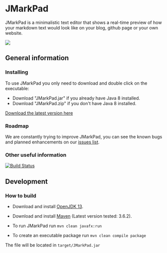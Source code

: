 # JMarkPad

JMarkPad is a minimalistic text editor that shows a real-time preview of how your markdown text would look like on your blog, github page or your own website.

![](otherResources/readmeGif.gif)

## General information 

### Installing

To use JMarkPad you only need to download and double click on the executable:

* Download "JMarkPad.jar" if you already have Java 8 installed.
* Download "JMarkPad.zip" if you don't have Java 8 installed. 

[Download the latest version here](https://github.com/mayuso/JMarkPad/releases)

### Roadmap

We are constantly trying to improve JMarkPad, you can see the known bugs and planned enhancements on our [issues list](https://github.com/mayuso/JMarkPad/issues).

### Other useful information

[![Build Status](https://travis-ci.org/mayuso/JMarkPad.svg?branch=development)](https://travis-ci.org/mayuso/JMarkPad)

## Development

### How to build

* Download and install [OpenJDK 13](https://jdk.java.net/13/).
* Download and install [Maven](https://maven.apache.org/download.cgi) (Latest version tested: 3.6.2).

* To run JMarkPad run `mvn clean javafx:run`

* To create an executable package run `mvn clean compile package`

The file will be located in `target/JMarkPad.jar`

